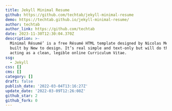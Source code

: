 ```yaml
---
title: Jekyll Minimal Resume
github: https://github.com/techtab/jekyll-minimal-resume
demo: https://techtab.github.io/jekyll-minimal-resume/
author: techtab
author_link: https://github.com/techtab
date: 2023-11-30T12:30:04.370Z
description: >-
  Minimal Résumé’ is a free Résumé HTML template designed by Nicolas Meuzard and
  built by New to design. It’s real simple and text-only but will do the job
  acting as a clean, legible online Curriculum Vitae.
ssg:
  - Jekyll
css: []
cms: []
category: []
draft: false
publish_date: '2022-03-04T13:16:27Z'
update_date: '2022-03-09T12:26:08Z'
github_star: 2
github_fork: 0
---
```

